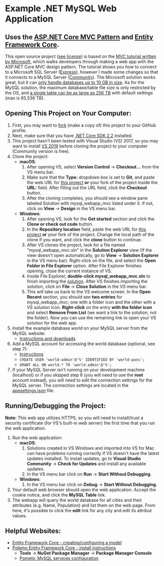 # Example .NET MySQL Web Application
## Uses the [ASP.NET Core MVC Pattern](https://docs.microsoft.com/en-us/aspnet/core/mvc/overview?view=aspnetcore-2.2) and [Entity Framework Core](https://docs.microsoft.com/en-us/ef/core/).

This open source project ([see license](LICENSE.txt "The GNU Affero General Public License; a free, copyleft license.")) is based on the [MVC tutorial written by Microsoft](https://docs.microsoft.com/en-us/aspnet/core/tutorials/first-mvc-app/?view=aspnetcore-2.2), which walks developers through making a web app with the ASP.NET Core MVC design pattern.  The tutorial shows you how to connect to a Microsoft SQL Server ([Express](https://www.microsoft.com/en-us/sql-server/sql-server-editions-express)), however I made some changes so that it connects to a MySQL Server ([Community](https://dev.mysql.com/downloads/mysql/)).  The Microsoft solution works great, but it can [only handle databases up to 10 GB in size](https://docs.microsoft.com/en-us/sql/sql-server/editions-and-components-of-sql-server-2017?view=sql-server-2017#Cross-BoxScaleLimits "After opening link, scroll to bottom of table.").  As for the MySQL solution, the maximum database/table file size is only restricted by the OS, and [a single table can be as large as 256 TB](https://dev.mysql.com/doc/refman/8.0/en/table-size-limit.html) with default settings (max is 65,536 TB).

## Opening This Project on Your Computer:
1. First, you may want to [fork](https://help.github.com/en/articles/fork-a-repo) (make a copy of) this project to your GitHub profile. 
2. Next, make sure that you have [.NET Core SDK 2.2](https://dotnet.microsoft.com/download) installed.
3. This project hasn't been tested with Visual Studio (VS) 2017, so you may want to install [VS 2019](https://visualstudio.microsoft.com/vs/) before cloning the project to your computer (Community version is free).
4. Clone the project:
    * __macOS__:
      1. After opening VS, select __Version Control__ -> __Checkout...__ from the VS menu bar.
      2. Make sure that the __Type:__ dropdown box is set to __Git__, and paste the web URL for [this project](https://github.com/RichardPoulson/mysql_webapp_mvc.git) __or__ your fork of the project inside the __URL:__ field.  After filling out the URL field, click the __Checkout__ button.
      3. After the cloning completes, you should see a window pane labeled Solution with mysql\_webapp\_mvc listed under it.  if not, click on __View__ -> __Design__ in the VS menu bar.
    * __Windows__:
      1. After opening VS, look for the __Get started__ section and click the __Clone or check out code__ button.
      2. In the __Repository location__ field, paste the web URL for [this project](https://github.com/RichardPoulson/mysql_webapp_mvc.git) __or__ your fork of the project.  Change the local path of the clone if you want, and click the __clone__ button to continue.
      3. After VS clones the project, look for a file named "mysql\_webapp\_mvc.sln" in the __Solution Explorer__ view (If the view doesn't open automatically, go to __View__ -> __Solution Explorer__ in the VS menu bar).  Right-click on the file, and select the __Open Folder in File Explorer__ option.  After File Explorer finishes opening, close the current instance of VS.
      4. Inside File Explorer, __double-click mysql\_webapp\_mvc.sln__ to finish importing the [solution](https://docs.microsoft.com/en-us/visualstudio/extensibility/internals/solution-dot-sln-file?view=vs-2019). After VS finishes importing the solution, click on __File__ -> __Close Solution__ in the VS menu bar.
      5. This will take us back to the VS welcome screen.  In the __Open Recent__ section, you should see __two entries__ for mysql\_webapp\_mvc; one with a folder icon and the other with a VS solution icon.  __Right-click__  on the entry __with the folder icon__ and select __Remove From List__ (we want a link to the solution, not the folder).  Now you can use the remaining link to open your VS solution for the web app.
5. Install the example database *world* on your MySQL server from the MySQL website:
    * [Instructions and downloads](https://dev.mysql.com/doc/index-other.html)
6. Add a MySQL account for accessing the world database (optional, see step 7):
    * [Instructions](https://dev.mysql.com/doc/refman/8.0/en/creating-accounts.html)
    * `CREATE USER 'world-admin'@'%' IDENTIFIED BY 'world-pass';`
    * `GRANT ALL ON world.* TO 'world-admin'@'%';`
7. If your MySQL Server isn't running on your development machine (localhost) or if you skipped step 6 (you will need to use the __root__ account instead), you will need to edit the connection settings for the MySQL server.  The connection settings are located in the [appsettings.json](mysql_webapp_mvc/appsettings.json "ConnectionStrings.mysql_webapp_mvcContext") file. 

## Running/Debugging the Project:
__Note:__ This web app utilizes HTTPS, so you will need to install/trust a security certificate (for VS's built-in web server) the first time that you run the web application.
1. Run the web application:
    * __macOS__:
      1. Solutions created in VS Windows and imported into VS for Mac can have problems running correctly if VS doesn't have the latest updates installed.  To install updates, go to __Visual Studio Community__ -> __Check for Updates__ and install any available updates.
      2. In the VS menu bar click on __Run__ -> __Start Without Debugging__.
    * __Windows__:
      1. In the VS menu bar click on __Debug__ -> __Start Without Debugging__.
2. Your default web browser should open the web application.  Accept the cookie notice, and click the __MySQL Table__ link.
3. The webapp will query the world database for all cities and their attributes (e.g. Name, Population) and list them on the web page.  From here, it's possible to click the __edit__ link for any city and edit its attribut values.

## Helpful Websites:
* [Entity Framework Core - creating/configuring a model](https://docs.microsoft.com/en-us/ef/core/modeling/)
* [Polemo Entity Framework Core - install instructions](https://www.nuget.org/packages/Pomelo.EntityFrameworkCore.MySql)
  * __Tools__ -> __NuGet Package Manager__ -> __Package Manager Console__
  * [Pomelo: MySQL services configuration](https://github.com/PomeloFoundation/Pomelo.EntityFrameworkCore.MySql#getting-started)
